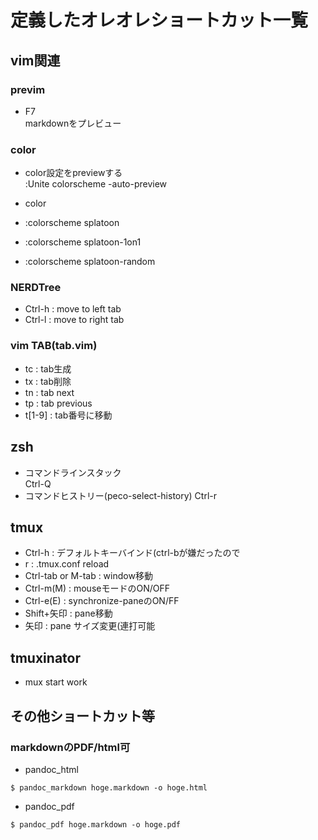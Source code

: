 # 定義したオレオレショートカット一覧

## vim関連

### previm

* F7  
  markdownをプレビュー

### color

* color設定をpreviewする  
  :Unite colorscheme -auto-preview

* color
 * :colorscheme splatoon
 * :colorscheme splatoon-1on1
 * :colorscheme splatoon-random

### NERDTree

* Ctrl-h : move to left tab
* Ctrl-l : move to right tab

### vim TAB(tab.vim)

* tc : tab生成
* tx : tab削除
* tn : tab next
* tp : tab previous
* t[1-9] : tab番号に移動

## zsh

* コマンドラインスタック  
  Ctrl-Q
* コマンドヒストリー(peco-select-history)
  Ctrl-r

## tmux
  * Ctrl-h : デフォルトキーバインド(ctrl-bが嫌だったので
  * r : .tmux.conf reload
  * Ctrl-tab or M-tab : window移動
  * Ctrl-m(M) : mouseモードのON/OFF
  * Ctrl-e(E) : synchronize-paneのON/FF
  * Shift+矢印 : pane移動
  * 矢印 : pane サイズ変更(連打可能

## tmuxinator

  * mux start work

## その他ショートカット等

### markdownのPDF/html可

* pandoc_html
```
$ pandoc_markdown hoge.markdown -o hoge.html
```
* pandoc_pdf
```
$ pandoc_pdf hoge.markdown -o hoge.pdf
```



